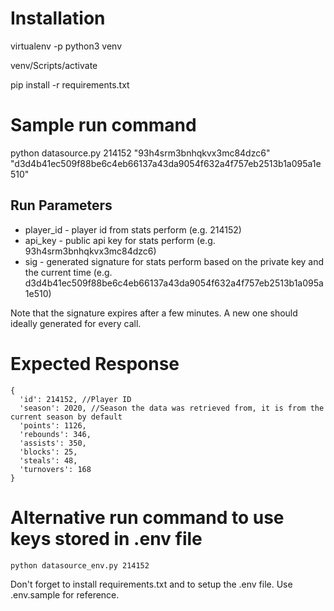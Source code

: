 # Installation

virtualenv -p python3 venv

venv/Scripts/activate

pip install -r requirements.txt

# Sample run command

python datasource.py 214152 "93h4srm3bnhqkvx3mc84dzc6" "d3d4b41ec509f88be6c4eb66137a43da9054f632a4f757eb2513b1a095a1e510"

## Run Parameters

- player_id - player id from stats perform (e.g. 214152)
- api_key - public api key for stats perform (e.g. 93h4srm3bnhqkvx3mc84dzc6)
- sig - generated signature for stats perform based on the private key and the current time (e.g. d3d4b41ec509f88be6c4eb66137a43da9054f632a4f757eb2513b1a095a1e510)

Note that the signature expires after a few minutes. A new one should ideally generated for every call.

# Expected Response

```
{
  'id': 214152, //Player ID
  'season': 2020, //Season the data was retrieved from, it is from the current season by default
  'points': 1126,
  'rebounds': 346,
  'assists': 350,
  'blocks': 25,
  'steals': 48,
  'turnovers': 168
}
```

# Alternative run command to use keys stored in .env file

`python datasource_env.py 214152`

Don't forget to install requirements.txt and to setup the .env file. Use .env.sample for reference.
